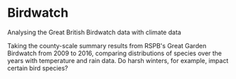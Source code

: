 # Birdwatch
Analysing the Great British Birdwatch data with climate data

Taking the county-scale summary results from RSPB's Great Garden Birdwatch from 2009 to 2016, comparing distributions of species over the years with temperature and rain data.  Do harsh winters, for example, impact certain bird species?
